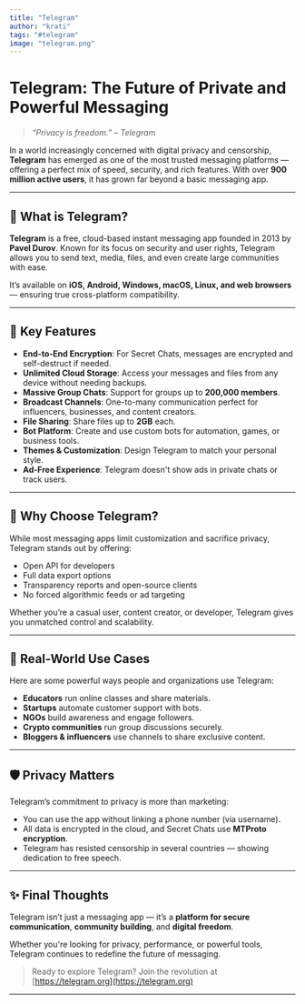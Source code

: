 ```yaml
---
title: "Telegram"
author: "krati"
tags: "#telegram"
image: "telegram.png"
---
```



# Telegram: The Future of Private and Powerful Messaging

> _“Privacy is freedom.” – Telegram_

In a world increasingly concerned with digital privacy and censorship, **Telegram** has emerged as one of the most trusted messaging platforms — offering a perfect mix of speed, security, and rich features. With over **900 million active users**, it has grown far beyond a basic messaging app.

---

## 🚀 What is Telegram?

**Telegram** is a free, cloud-based instant messaging app founded in 2013 by **Pavel Durov**. Known for its focus on security and user rights, Telegram allows you to send text, media, files, and even create large communities with ease.

It’s available on **iOS, Android, Windows, macOS, Linux, and web browsers** — ensuring true cross-platform compatibility.

---

## 🌟 Key Features

- **End-to-End Encryption**: For Secret Chats, messages are encrypted and self-destruct if needed.
- **Unlimited Cloud Storage**: Access your messages and files from any device without needing backups.
- **Massive Group Chats**: Support for groups up to **200,000 members**.
- **Broadcast Channels**: One-to-many communication perfect for influencers, businesses, and content creators.
- **File Sharing**: Share files up to **2GB** each.
- **Bot Platform**: Create and use custom bots for automation, games, or business tools.
- **Themes & Customization**: Design Telegram to match your personal style.
- **Ad-Free Experience**: Telegram doesn't show ads in private chats or track users.

---

## 🧠 Why Choose Telegram?

While most messaging apps limit customization and sacrifice privacy, Telegram stands out by offering:

- Open API for developers
- Full data export options
- Transparency reports and open-source clients
- No forced algorithmic feeds or ad targeting

Whether you’re a casual user, content creator, or developer, Telegram gives you unmatched control and scalability.

---

## 📌 Real-World Use Cases

Here are some powerful ways people and organizations use Telegram:

- **Educators** run online classes and share materials.
- **Startups** automate customer support with bots.
- **NGOs** build awareness and engage followers.
- **Crypto communities** run group discussions securely.
- **Bloggers & influencers** use channels to share exclusive content.

---

## 🛡️ Privacy Matters

Telegram’s commitment to privacy is more than marketing:

- You can use the app without linking a phone number (via username).
- All data is encrypted in the cloud, and Secret Chats use **MTProto encryption**.
- Telegram has resisted censorship in several countries — showing dedication to free speech.

---

## ✨ Final Thoughts

Telegram isn’t just a messaging app — it’s a **platform for secure communication**, **community building**, and **digital freedom**.

Whether you're looking for privacy, performance, or powerful tools, Telegram continues to redefine the future of messaging.

> Ready to explore Telegram? Join the revolution at [https://telegram.org](https://telegram.org)

---


